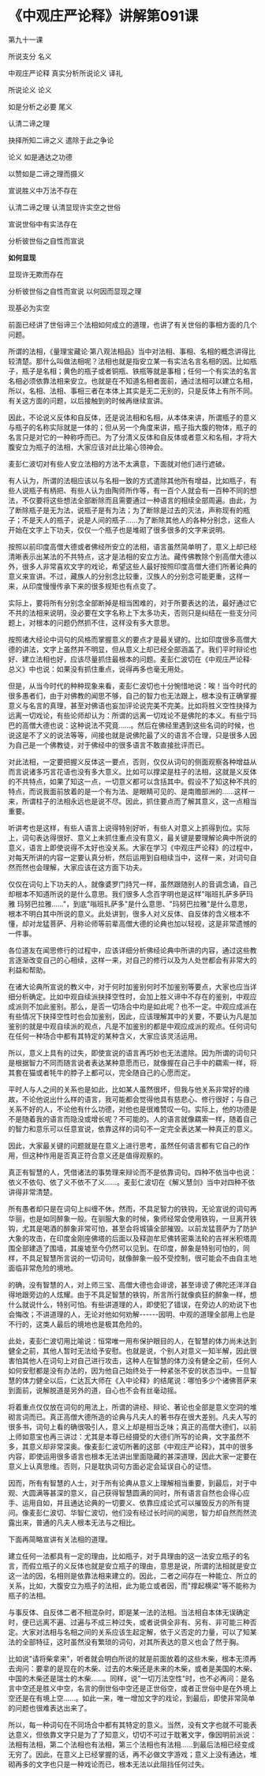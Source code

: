 # 《中观庄严论释》讲解第091课

第九十一课

所说支分 名义

中观庄严论释 真实分析所说论义 译礼

所说论义 论义

如是分析之必要 尾义

认清二谛之理

抉择所知二谛之义 遣除于此之争论

论义 如是通达之功德

以赞如是二谛之理而摄义

宣说胜义中万法不存在

认清二谛之理 认清显现许实空之世俗

宣说世俗中有实法存在

分析彼世俗之自性而宣说

**如何显现**

显现许无欺而存在

分析彼世俗之自性而宣说 以何因而显现之理

现基必为实空

前面已经讲了世俗谛三个法相如何成立的道理，也讲了有关世俗的事相方面的几个问题。

所谓的法相，《量理宝藏论·第八观法相品》当中对法相、事相、名相的概念讲得比较清楚。那什么叫做法相呢？法相也就是指安立某一有实法名言名相的因。比如瓶子，瓶子是名相；黄色的瓶子或者铜瓶、铁瓶等就是事相；任何一个有实法的名言名相必须依靠法相来安立。也就是在不知道名相者面前，通过法相可以建立名相，所以，名相、法相、事相三者在本体上其实是无二无别的，只是反体上有所不同。有关这方面的问题，以后接触到的时候再继续宣讲。

因此，不论说义反体和自反体，还是说法相和名相，从本体来讲，所谓瓶子的意义与瓶子的名称实际就是一体的；但从另一个角度来讲，瓶子指大腹的物体，瓶子的名言只是对它的一种称呼而已。为了分清义反体和自反体或者意义和名相，才将大腹安立为瓶子的法相，大家应该对此比喻心领神会。

麦彭仁波切对有些人安立法相的方法不太满意，下面就对他们进行遮破。

有人认为，所谓的法相应该以与名相一致的方式遣除其他所有增益，比如瓶子，有些人说瓶子有柄把、有些人认为由陶师所作等，有一百个人就会有一百种不同的想法，不仅要将这些想法全部断除而且需要通过一种语言的相续全部周遍。由此，为了断除瓶子是无为法，说瓶子是有为法；为了断除是过去的灭法，声称现有的瓶子；不是天人的瓶子，说是人间的瓶子......为了断除其他人的各种分别念，这些人开始在文字上下功夫，仅仅一个瓶子也是堆砌了很多很多的文字来说明。

按照以前印度高僧大德或者佛经所安立的法相，语言虽然简单明了，意义上却已经清晰表示出某法的不共特点，这才是法相的安立方法。藏传佛教除个别高僧大德以外，很多人非常喜欢文字的戏论，希望这些人最好按照印度高僧大德们所著论典的意义来宣讲。不过，藏族人的分别念比较重，汉族人的分别念可能更重，这样一来，从印度慢慢传承下来的很多规矩也有点变了。

实际上，要将所有分别念全部断掉是相当困难的，对于所要表达的法，最好通过它不共的法相来说明，没必要在文字名称上下太多功夫，否则只是纠结在一些支分问题上，对根本的问题仍然抓不住，这样没有多大意思。

按照诸大经论中词句的风格而掌握意义的要点才是最关键的。比如印度很多高僧大德的讲法，文字上虽然并不明显，但从意义上却已经全部涵盖了。我们平时辩论也好、建立法相也好，应该尽量抓住最根本的问题。麦彭仁波切在《中观庄严论释·总义》中也说：如果没有抓住重点，说得再多也毫无用处。

但是，从当今时代的种种现象来看，麦彭仁波切也十分惋惜地说：唉！当今时代的很多愚者们，由于对佛教的闻思不够，自己的智力也无法跟上，根本没有正确掌握意义与名言的真理，甚至对佛语也妄加评论说完美不完美。比如将胜义空性抉择为远离一切戏论，有些论师却认为：所谓的远离一切戏论不是佛陀的本义。有些宁玛巴的高僧大德也说：这种说法不究竟......。然后在佛经里遇到这些名词的时候，也说这是不了义的说法等等，间接也就是说佛陀最了义的语言不合理，只是很多人因为自己是一个佛教徒，对于佛经中的很多语言不敢直接批评而已。

对此法相，一定要把握义反体这一要点，否则，仅仅从词句的侧面观察各种增益从而言说诸多巧言花语也没有多大意义。比如可以撑梁是柱子的法相，这就是义反体的不共特点，如果了知这一点，一切意义都可以含括其中。假设不了知这种不共的特点，而说我面前放着的是一个有为法、是眼睛可见的、是南赡部洲的......这样一来，所谓柱子的法相永远也是说不尽。因此，抓住要点而了解其意义，这一点相当重要。

听讲考也是这样，有些人语言上说得特别好听，有些人对意义上抓得到位。实际上，词句表达得很好、意义上未抓住重点没有意义，最关键是要理解论典中所说的意义，语言上即使说得不太好也没关系。大家在学习《中观庄严论释》的过程中，对每天所讲的内容一定要认真分析，然后运用到自相续当中，这样一来，对词句自然而然也会理解，大家应该在这方面下功夫。

仅仅在词句上下功夫的人，就像婆罗门持咒一样，虽然跟随别人的音调念诵，自己却根本不知道所说的是什么意思。我们很多人念百字明也是这样"嗡班扎萨多萨玛雅 玛努巴拉雅......"，到底"嗡班扎萨多"是什么意思、"玛努巴拉雅"是什么意思，根本不明白其中所说的意义。此处讲到，很多人对义反体、自反体的含义根本不懂，却对龙猛菩萨、月称论师等前辈高僧大德的论典也加以轻视，这是非常遗憾的一件事。

各位道友在闻思修行的过程中，应该详细分析佛经论典中所讲的内容，通过这些教言逐渐改变自己的心相续，这样一来，对自己的修行以及为人处世都会有非常大的利益和帮助。

在诸大论典所宣说的教义中，对于何时加鉴别何时不加鉴别等要点，大家也应当详细分析确定。比如中观自续派抉择空性时，会加上胜义谛中不存在的鉴别，中观应成派则不加此鉴别。那么，是否一切场合中均是如此呢？也不一定。中观应成派在有些情况下抉择空性时也会加鉴别，因此，应该理解其中的关要，不要认为凡是加鉴别的就是中观自续派的观点，凡是不加鉴别的都是中观应成派的观点。任何词句在任何一种场合中都有其特定的某种含义，大家应该灵活运用。

所以，意义上具有的过失，即使宣说的语言再巧妙也无法遣除。因为所谓的词句只是根据智力不同而随言说者表达某种意愿而已，就像握在自己手中的羂索一样，将其套在猫或者牦牛的脖子上都可以，完全随自己的心愿而定。

平时人与人之间的关系也是如此，比如某人虽然很坏，但我与他关系非常好的缘故，不论他说出什么样的语言，我可能都会觉得他具有慈悲心、修行很好；与自己关系不好的人，不论他有什么功德，对他也是很难赞叹一句。实际上，他的功德是不是随着我的语言而隐没或增长呢？不可能的。人的语言就像羂索一样，随着自己的智力和意乐可以任意宣说，依靠这样的词句不一定完全表达某一种真正的意义。

因此，大家最关键的问题就是在意义上进行思考，虽然任何语言都有它自己的作用，但这种作用是否真正符合意义还是值得观察的。

真正有智慧的人，凭借诸法的事势理来辩论而不是依靠词句。四种不依当中也说：依义不依句、依了义不依不了义......。麦彭仁波切在《解义慧剑》当中对四种不依讲得非常清楚。

所有愚者却只是在词句上纠缠不休，然而，不具足智力的铁钩，无论宣说的词句再华丽，也是如同醉象一般。在驯服大象的时候，象师经常会使用铁钩，一旦离开铁钩，尤其是喝酒的醉象非常可怕，甚至会将城镇全部摧毁。以前龙猛菩萨为了防护大象的攻击，在印度金刚座佛塔的后面以及释迦牟尼佛转密乘法轮的吉祥米积塔周围全部建造了围墙，其废墟至今仍然可以见到。在印度，醉象是特别可怕的，同样，不具足智慧所言说的一切词句，就像醉象一般不受控制，很可能会不由自主地面临非常危险的境地。

的确，没有智慧的人，对上师三宝、高僧大德也会诽谤，甚至诽谤了佛陀还洋洋自得地跟旁边的人炫耀。由于不具足智慧的铁钩，所言所行就像疯狂的醉象一样，想什么就说什么，特别可怕。有些讲道理的人，即使犯了错误，在旁边人的劝说下也会悔改；不讲道理的人，无论对他如何劝解------因明、中观的道理全部用上也是不行的，这类人最后的境地也是极其危险的。

此处，麦彭仁波切用比喻说：恒常唯一用布保护眼目的人，在智慧的体力尚未达到健全之前，其他人暂时无法给予安慰。也就是说，个别人对意义一知半解，因此很害怕其他人在词句上对自己进行攻击，这种人在智慧的体力没有健全之前，任何人如何安慰都是没有办法的，因为他自己始终处于一种紧张不安的状态当中。一旦智慧的体力健全以后，仁达瓦大师在《入中论释》的结尾说：哪怕多少个诸佛菩萨来到面前，说解脱道是另外的道，自心也不会有丝毫动摇。

将着重点仅仅放在词句的用法上，所谓的讲经、辩论、著论也全部是意义空洞的堆砌言词而已。真正高僧大德所造的论典与凡夫人的著书存在很大差别。凡夫人写的很多书，词句上看的确很吸引人，意义上却是相当乏味；真正的高僧大德们，以前上师如意宝也再三讲过：尤其是本尊已经摄受的大德们所写的论典，文字虽然不多，其意义却非常深奥。像麦彭仁波切所著的这部《中观庄严论释》，其中的很多内容，即使运用很多语言也根本无法讲出里面隐藏的甚深道理，因此大家一定要在意义上认真思维。否则，只是耽执词句方面必定会延误自心的证悟。

因而，所有有智慧的人士，对于所有论典从意义上理解相当重要，到最后，对于中观、大圆满等甚深的意义，自己获得智慧圆满的同时，所有语言自然也会得心应手、运用自如，并且通达论典的一切要义、依靠应成论式可以摧毁反方的所有提问。像麦彭仁波切、华智仁波切，他们没有经过长时间的闻思，智力却自然而然流露出来，普通的凡夫人根本无法与之相比。

下面再简略宣讲有关法相的道理。

建立任何一法都具有一定的理由，比如瓶子，对于具理由的这一法安立瓶子的名言，而假立瓶子的义反体也就是安立瓶子的理由，意思是说，所谓的法相就是安立这一法的因，名相则是依靠法相来建立的。因此，二者之间存在一种能立、所立的关系，比如，大腹安立为瓶子的法相，此为能立或者因，而"撑起横梁"等不能称为瓶子的法相。

与事反体、自反体二者不相混杂时，即是某一法的法相。当法相自本体无误确定时，便已远离不遍、过遍与不成三种过失，或者说俱全非有、另有、非可能三种否定。大家对法相与名相之间的关系应该生起定解，依于义否定的力量，可以了知某法的全部特征，这时虽然没有繁琐的词句，对其所表达的意义也会了然于胸。

比如说"请将柴拿来"，听者就会明白所说的就是前面放着的这些木柴，根本无须再去询问：要拿的是现在的木柴、过去的木柴还是未来的木柴，或者是美国的木柴、中国的木柴还是瑞士的木柴......。同样，说"一切万法空性"时，也不必再问：是名言中空还是胜义中空，名言的倒世俗中空还是正世俗空，或者正世俗中是在外境上空还是在有境上空......。如此一来，唯一增加文字的戏论，到最后，即使非常简单的问题也很难表达出来了。

所以，每一种词句在不同场合中都有其特定的意义。当然，没有文字也就不可能表达意义，但依靠文字只是为了了知意义，切切不可过于耽著文字，像因明前派说：法相有法相，第二个法相也有法相，第三个法相也有法相......到最后法相已经变成无穷了。因此，在意义上已经掌握的话，再不必做文字游戏；意义上没有通达，堆砌再多的文字也只是一种戏论而已，根本无法以此阻挡任何过失。

